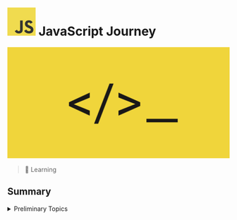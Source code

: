 # ![](./github/icon-js.png) JavaScript Journey


![](./github/wallpaper-js.png)
> 🚀 Learning

## Summary 

<details>
    <summary>Preliminary Topics</summary>
    <ol>
        <li><a href = "notes/01_preliminary-topics/01.1_variable-and-data-type.md">Variables and Data Type</a></li>
    </ol>
</details>


